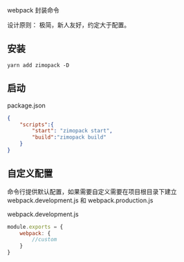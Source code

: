 webpack 封装命令

设计原则： 极简，新人友好，约定大于配置。

## 安装 

```
yarn add zimopack -D
```

## 启动

package.json

```json
{
    "scripts":{
        "start": "zimopack start",
        "build":"zimopack build"
    }
}
```

## 自定义配置

命令行提供默认配置，如果需要自定义需要在项目根目录下建立 webpack.development.js 和 webpack.production.js

webpack.development.js

```js
module.exports = {
    webpack: {
        //custom
    }
}

```